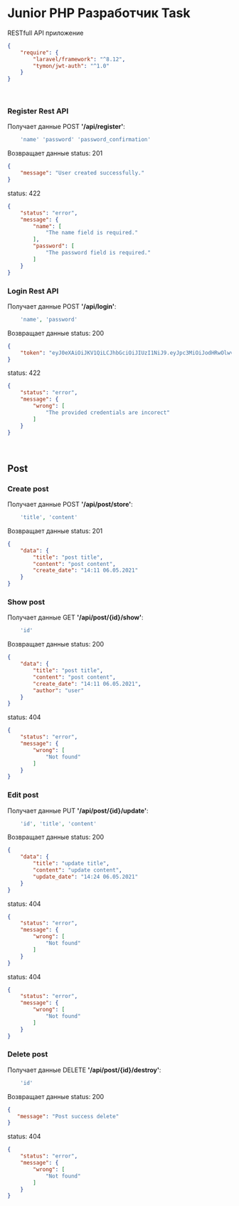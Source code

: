 # Junior PHP Разработчик Task


RESTfull API приложение

~~~json
{
	"require": {
		"laravel/framework": "^8.12",
		"tymon/jwt-auth": "^1.0"
	}
}
~~~

<br>

### Register Rest API

Получает данные POST **'/api/register'**:
~~~php
	'name' 'password' 'password_confirmation'
~~~
Возвращает данные
status: 201
~~~json
{
	"message": "User created successfully."
}
~~~
status: 422
~~~json
{
	"status": "error",
	"message": {
		"name": [
			"The name field is required."
		],
		"password": [
			"The password field is required."
		]
	}
}
~~~


### Login Rest API

Получает данные POST **'/api/login'**:
~~~php
	'name', 'password'
~~~
Возвращает данные
status: 200
~~~json
{
	"token": "eyJ0eXAiOiJKV1QiLCJhbGciOiJIUzI1NiJ9.eyJpc3MiOiJodHRwOlwvXC8xMjcuMC4wLjE6ODAwMFwvYXBpXC9sb2dpbiIsImlhdCI6MTYyMDI0MTM3MSwiZXhwIjoxNjIwMjQ0OTcxLCJuYmYiOjE2MjAyNDEzNzEsImp0aSI6ImtjZHdkRUhrMVpHUmdkOFQiLCJzdWIiOjgsInBydiI6IjIzYmQ1Yzg5NDlmNjAwYWRiMzllNzAxYzQwMDg3MmRiN2E1OTc2ZjcifQ.nskNw3KhFzeRKGpf7fz-zqVd0uDx1_ad5LBV1PeDa"
}
~~~
status: 422
~~~json
{
	"status": "error",
	"message": {
		"wrong": [
			"The provided credentials are incorect"
		]
	}
}
~~~

<br>


## Post


### Create post
Получает данные POST **'/api/post/store'**:
~~~php
	'title', 'content'
~~~
Возвращает данные
status: 201
~~~json
{
	"data": {
		"title": "post title",
		"content": "post content",
		"create_date": "14:11 06.05.2021"
	}
}
~~~


### Show post
Получает данные GET **'/api/post/{id}/show'**:
~~~php
	'id'
~~~
Возвращает данные
status: 200
~~~json
{
	"data": {
		"title": "post title",
		"content": "post content",
		"create_date": "14:11 06.05.2021",
		"author": "user"
	}
}
~~~
status: 404
~~~json
{
	"status": "error",
	"message": {
		"wrong": [
			"Not found"
		]
	}
}
~~~


### Edit post
Получает данные PUT **'/api/post/{id}/update'**:
~~~php
	'id', 'title', 'content'
~~~
Возвращает данные
status: 200
~~~json
{
	"data": {
		"title": "update title",
		"content": "update content",
		"update_date": "14:24 06.05.2021"
	}
}
~~~
status: 404
~~~json
{
	"status": "error",
	"message": {
		"wrong": [
			"Not found"
		]
	}
}
~~~
status: 404
~~~json
{
	"status": "error",
	"message": {
		"wrong": [
			"Not found"
		]
	}
}
~~~


### Delete post
Получает данные DELETE **'/api/post/{id}/destroy'**:
~~~php
	'id'
~~~
Возвращает данные
status: 200
~~~json
{
   "message": "Post success delete"
}
~~~
status: 404
~~~json
{
	"status": "error",
	"message": {
		"wrong": [
			"Not found"
		]
	}
}


